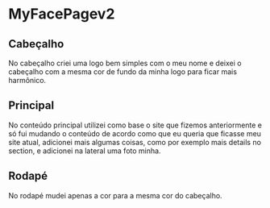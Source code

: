 # MyFacePagev2

## Cabeçalho

No cabeçalho criei uma logo bem simples com o meu nome e deixei o cabeçalho com a mesma cor de fundo da minha logo para ficar mais harmônico.

## Principal

No conteúdo principal utilizei como base o site que fizemos anteriormente e só fui mudando o conteúdo de acordo como que eu queria que ficasse meu site atual, adicionei mais algumas coisas, como por exemplo mais details no section, e adicionei na lateral uma foto minha.

## Rodapé

No rodapé mudei apenas a cor para a mesma cor do cabeçalho. 



